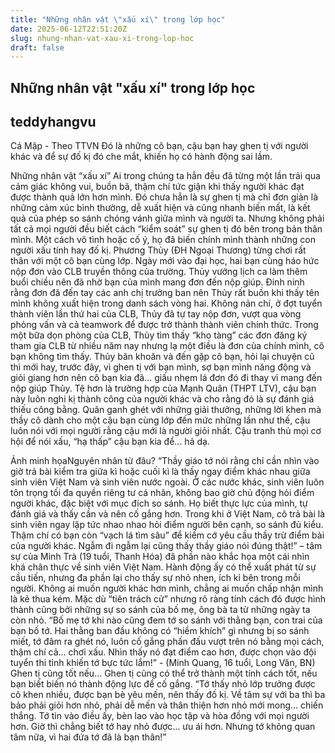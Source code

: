 ```yaml
---
title: "Những nhân vật \"xấu xí\" trong lớp học"
date: 2025-06-12T22:51:20Z
slug: nhung-nhan-vat-xau-xi-trong-lop-hoc
draft: false
---
```


## Những nhân vật "xấu xí" trong lớp học

## teddyhangvu

Cá Mập - Theo TTVN
Đó là những cô bạn, cậu bạn hay ghen tị với người khác và để sự đố kị đó che mắt, khiến họ có hành động sai lầm.

Những nhân vật “xấu xí”
Ai trong chúng ta hẳn đều đã từng một lần trải qua cảm giác không vui, buồn bã, thậm chí tức giận khi thấy người khác đạt được thành quả lớn hơn mình. Đó chưa hẳn là sự ghen tị mà chỉ đơn giản là những cảm xúc bình thường, dễ xuất hiện và cũng nhanh biến mất, là kết quả của phép so sánh chóng vánh giữa mình và người ta. 
Nhưng không phải tất cả mọi người đều biết cách “kiểm soát” sự ghen tị đó bên trong bản thân mình. Một cách vô tình hoặc cố ý, họ đã biến chính mình thành những con người xấu tính hay đố kị.
Phương Thủy (ĐH Ngoại Thương) từng chơi rất thân với một cô bạn cùng lớp. Ngày mới vào đại học, hai bạn cùng háo hức nộp đơn vào CLB truyền thông của trường. Thủy vướng lịch ca làm thêm buổi chiều nên đã nhờ bạn của mình mang đơn đến nộp giúp. Đinh ninh rằng đơn đã đến tay các anh chị trưởng ban nên Thủy rất buồn khi thấy tên mình không xuất hiện trong danh sách vòng hai. 
Không nản chí, ở đợt tuyển thành viên lần thứ hai của CLB, Thủy đã tự tay nộp đơn, vượt qua vòng phỏng vấn và cả teamwork để được trở thành thành viên chính thức. Trong một bữa dọn phòng của CLB, Thủy tìm thấy “kho tàng” các đơn đăng ký tham gia CLB từ nhiều năm nay nhưng lạ một điều là đơn của chính mình, cô bạn không tìm thấy. Thủy băn khoăn và đến gặp cô bạn, hỏi lại chuyện cũ thì mới hay, trước đây, vì ghen tị với bạn mình, sợ bạn mình năng động và giỏi giang hơn nên cô bạn kia đã... giấu nhẹm lá đơn đó đi thay vì mang đến nộp giúp Thủy.
Tệ hơn là trường hợp của Mạnh Quân (THPT LTV), cậu bạn này luôn nghi kị thành công của người khác và cho rằng đó là sự đánh giá thiếu công bằng. Quân ganh ghét với những giải thưởng, những lời khen mà thầy cô dành cho một cậu bạn cùng lớp đến mức những lần như thế, cậu luôn nói với mọi người rằng cậu mới là người giỏi nhất. Cậu tranh thủ mọi cơ hội để nói xấu, “hạ thấp” cậu bạn kia để... hả dạ. 

Ảnh minh họa​Nguyên nhân từ đâu?
“Thầy giáo tớ nói rằng chỉ cần nhìn vào giờ trả bài kiểm tra giữa kì hoặc cuối kì là thấy ngay điểm khác nhau giữa sinh viên Việt Nam và sinh viên nước ngoài. Ở các nước khác, sinh viên luôn tôn trọng tối đa quyền riêng tư cá nhân, không bao giờ chủ động hỏi điểm người khác, đặc biệt với mục đích so sánh. Họ biết thực lực của mình, tự đánh giá và thấy cần và nên cố gắng hơn. Trong khi ở Việt Nam, cô trả bài là sinh viên ngay lập tức nhao nhao hỏi điểm người bên cạnh, so sánh đủ kiểu. Thậm chí có bạn còn “vạch lá tìm sâu” để kiếm cớ yêu cầu thầy trừ điểm bài của người khác. Ngẫm đi ngẫm lại cũng thấy thầy giáo nói đúng thật!” – tâm sự của Minh Trà (19 tuổi, Thanh Hóa) đã phần nào khắc họa một cái nhìn khá chân thực về sinh viên Việt Nam. Hành động ấy có thể xuất phát từ sự cầu tiến, nhưng đa phần lại cho thấy sự nhỏ nhen, ích kỉ bên trong mỗi người. Không ai muốn người khác hơn mình, chẳng ai muốn chấp nhận mình là kẻ thua kém.
Mặc dù “tiên trách cử” nhưng rõ ràng tính cách đó được hình thành cũng bởi những sự so sánh của bố mẹ, ông bà ta từ những ngày ta còn nhỏ. “Bố mẹ tớ khi nào cũng đem tớ so sánh với thằng bạn, con trai của bạn bố tớ. Hai thằng ban đầu không có “hiềm khích” gì nhưng bị so sánh miết, tớ đâm ra ghét nó, luôn cố gắng phấn đấu vượt trên nó bằng mọi cách, thậm chí cả... chơi xấu. Nhìn thấy nó đạt điểm cao hơn, được chọn vào đội tuyển thi tỉnh khiến tớ bực tức lắm!” - (Minh Quang, 16 tuổi, Long Văn, BN)
Ghen tị cũng tốt nếu...
Ghen tị cũng có thể trở thành một tính cách tốt, nếu bạn biết biến nó thành động lực để cố gắng. “Tớ thấy nhỏ lớp trưởng được cô khen nhiều, được bạn bè yêu mến, nên thấy đố kị. Về tâm sự với ba thì ba bảo phải giỏi hơn nhỏ, phải dễ mến và thân thiện hơn nhỏ mới mong... chiến thắng. Tớ tin vào điều ấy, bèn lao vào học tập và hòa đồng với mọi người hơn. Giờ thì chẳng biết tớ hay nhỏ được... ưu ái hơn. Nhưng tớ không quan tâm nữa, vì hai đứa tớ đã là bạn thân!”